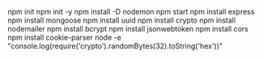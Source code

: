npm init
npm init -y
npm install -D nodemon
npm start
npm install express
npm install mongoose
npm install uuid
npm install crypto
npm install nodemailer
npm install bcrypt
npm install jsonwebtoken 
npm install cors 
npm install cookie-parser
node -e "console.log(require('crypto').randomBytes(32).toString('hex'))"